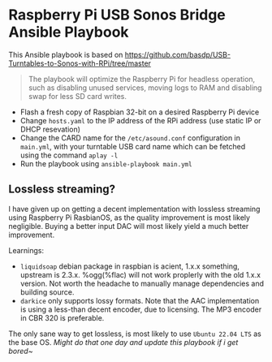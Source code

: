 # Raspberry Pi USB Sonos Bridge Ansible Playbook

This Ansible playbook is based on https://github.com/basdp/USB-Turntables-to-Sonos-with-RPi/tree/master

> The playbook will optimize the Raspberry Pi for headless operation, such as disabling unused services, moving logs to RAM and disabling swap for less SD card writes.

  - Flash a fresh copy of Raspbian 32-bit on a desired Raspberry Pi device
  - Change `hosts.yaml` to the IP address of the RPi address (use static IP or DHCP resevation)
  - Change the CARD name for the `/etc/asound.conf` configuration in `main.yml`, with your turntable USB card name which can be fetched using the command `aplay -l`
  - Run the playbook using `ansible-playbook main.yml`



## Lossless streaming?

I have given up on getting a decent implementation with lossless streaming using Raspberry Pi RasbianOS, as the quality improvement is most likely negligible. Buying a better input DAC will most likely yield a much better improvement.

Learnings:

  - `liquidsoap` debian package in raspbian is acient, 1.x.x something, upstream is 2.3.x. %ogg(%flac) will not work proplerly with the old 1.x.x version. Not worth the headache to manually manage dependencies and building source.
  - `darkice` only supports lossy formats. Note that the AAC implementation is using a less-than decent encoder, due to licensing. The MP3 encoder in CBR 320 is preferable.

The only sane way to get lossless, is most likely to use `Ubuntu 22.04 LTS` as the base OS. _Might do that one day and update this playbook if i get bored~_
